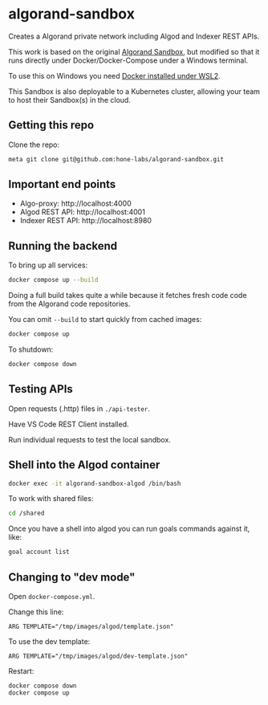 # algorand-sandbox

Creates a Algorand private network including Algod and Indexer REST APIs.

This work is based on the original [Algorand Sandbox](https://github.com/algorand/sandbox), but modified so that it runs directly under Docker/Docker-Compose under a Windows terminal.

To use this on Windows you need [Docker installed under WSL2](https://docs.docker.com/desktop/windows/install/).

This Sandbox is also deployable to a Kubernetes cluster, allowing your team to host their Sandbox(s) in the cloud.

## Getting this repo

Clone the repo:

```bash
meta git clone git@github.com:hone-labs/algorand-sandbox.git
```

## Important end points

- Algo-proxy: http://localhost:4000
- Algod REST API: http://localhost:4001
- Indexer REST API: http://localhost:8980

## Running the backend

To bring up all services:

```bash
docker compose up --build
```

Doing a full build takes quite a while because it fetches fresh code code from the Algorand code repositories.

You can omit `--build` to start quickly from cached images:

```bash
docker compose up
```

To shutdown:

```bash
docker compose down
```

## Testing APIs

Open requests (.http) files in `./api-tester`. 

Have VS Code REST Client installed.

Run individual requests to test the local sandbox.

## Shell into the Algod container

```bash
docker exec -it algorand-sandbox-algod /bin/bash
````

To work with shared files:

```bash
cd /shared
```

Once you have a shell into algod you can run goals commands against it, like:

```bash
goal account list
```

## Changing to "dev mode"

Open `docker-compose.yml`.

Change this line:

```
ARG TEMPLATE="/tmp/images/algod/template.json"
```

To use the dev template:

```
ARG TEMPLATE="/tmp/images/algod/dev-template.json"
```

Restart:

```
docker compose down
docker compose up
```
